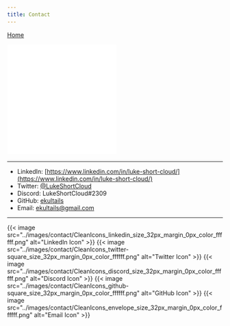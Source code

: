 ```yaml
---
title: Contact
---
```


[Home](/)

![Comments Icon](../images/contact/CleanIcons_comments_size_256px_margin_25px_color_ffffff.png)

---

- LinkedIn: [https://www.linkedin.com/in/luke-short-cloud/](https://www.linkedin.com/in/luke-short-cloud/)
- Twitter: [@LukeShortCloud](https://twitter.com/LukeShortCloud)
- Discord: LukeShortCloud#2309
- GitHub: [ekultails](https://github.com/ekultails)
- Email: ekultails@gmail.com

---

{{< image src="../images/contact/CleanIcons_linkedin_size_32px_margin_0px_color_ffffff.png" alt="LinkedIn Icon" >}} {{< image src="../images/contact/CleanIcons_twitter-square_size_32px_margin_0px_color_ffffff.png" alt="Twitter Icon" >}} {{< image src="../images/contact/CleanIcons_discord_size_32px_margin_0px_color_ffffff.png" alt="Discord Icon" >}} {{< image src="../images/contact/CleanIcons_github-square_size_32px_margin_0px_color_ffffff.png" alt="GitHub Icon" >}} {{< image src="../images/contact/CleanIcons_envelope_size_32px_margin_0px_color_ffffff.png" alt="Email Icon" >}}
